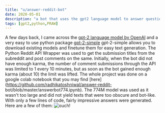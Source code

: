 ```yaml
---
title: "u/answer-reddit-bot"
date: 2020-05-01
description: "a bot that uses the gpt2 language model to answer questions on r/AskReddit"
tags: [gpt2,python,PRAW]
---
```

 A few days back, I came across the [gpt-2 language model by OpenAI](https://openai.com/blog/better-language-models/)
 and a very easy to use python package [gpt-2-simple](https://github.com/minimaxir/gpt-2-simple)
 gpt-2-simple allows you to download existing models and finetune them for easy text generation.
 The Python Reddit API Wrapper was used to get the submission titles from the subreddit and post comments on the same.
 Initially, when the bot did not have enough karma, the number of comment submissions through the API was limited to
 1 every 10 minutes,     but as soon as the bot gained enough karma (about 10) the limit was lifted. 
 The whole project was done on a google colab notebook that you may find [here](https://github.com/radhikatoshniwal/answer-reddit-  bot/blob/master/answerbot774.ipynb).
 The 774M model was used as it wasn't too large and did not yield texts that were too obscure and bot-like.
 With only a few lines of code, fairly impressive answers were generated. Here are a few of them:
 ![ouch!](https://imgur.com/gSUbgXD)
